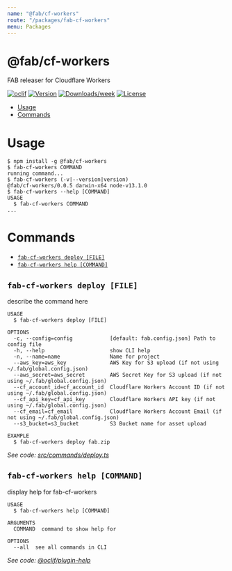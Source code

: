 ```yaml
---
name: "@fab/cf-workers"
route: "/packages/fab-cf-workers"
menu: Packages
---
```


@fab/cf-workers
===============

FAB releaser for Cloudflare Workers

[![oclif](https://img.shields.io/badge/cli-oclif-brightgreen.svg)](https://oclif.io)
[![Version](https://img.shields.io/npm/v/@fab/cf-workers.svg)](https://npmjs.org/package/@fab/cf-workers)
[![Downloads/week](https://img.shields.io/npm/dw/@fab/cf-workers.svg)](https://npmjs.org/package/@fab/cf-workers)
[![License](https://img.shields.io/npm/l/@fab/cf-workers.svg)](https://github.com/fab-spec/fab/blob/master/package.json)

<!-- toc -->
* [Usage](#usage)
* [Commands](#commands)
<!-- tocstop -->
# Usage
<!-- usage -->
```sh-session
$ npm install -g @fab/cf-workers
$ fab-cf-workers COMMAND
running command...
$ fab-cf-workers (-v|--version|version)
@fab/cf-workers/0.0.5 darwin-x64 node-v13.1.0
$ fab-cf-workers --help [COMMAND]
USAGE
  $ fab-cf-workers COMMAND
...
```
<!-- usagestop -->
# Commands
<!-- commands -->
* [`fab-cf-workers deploy [FILE]`](#fab-cf-workers-deploy-file)
* [`fab-cf-workers help [COMMAND]`](#fab-cf-workers-help-command)

## `fab-cf-workers deploy [FILE]`

describe the command here

```
USAGE
  $ fab-cf-workers deploy [FILE]

OPTIONS
  -c, --config=config            [default: fab.config.json] Path to config file
  -h, --help                     show CLI help
  -n, --name=name                Name for project
  --aws_key=aws_key              AWS Key for S3 upload (if not using ~/.fab/global.config.json)
  --aws_secret=aws_secret        AWS Secret Key for S3 upload (if not using ~/.fab/global.config.json)
  --cf_account_id=cf_account_id  Cloudflare Workers Account ID (if not using ~/.fab/global.config.json)
  --cf_api_key=cf_api_key        Cloudflare Workers API key (if not using ~/.fab/global.config.json)
  --cf_email=cf_email            Cloudflare Workers Account Email (if not using ~/.fab/global.config.json)
  --s3_bucket=s3_bucket          S3 Bucket name for asset upload

EXAMPLE
  $ fab-cf-workers deploy fab.zip
```

_See code: [src/commands/deploy.ts](https://github.com/fab-spec/fab/blob/v0.0.5/src/commands/deploy.ts)_

## `fab-cf-workers help [COMMAND]`

display help for fab-cf-workers

```
USAGE
  $ fab-cf-workers help [COMMAND]

ARGUMENTS
  COMMAND  command to show help for

OPTIONS
  --all  see all commands in CLI
```

_See code: [@oclif/plugin-help](https://github.com/oclif/plugin-help/blob/v2.1.6/src/commands/help.ts)_
<!-- commandsstop -->
